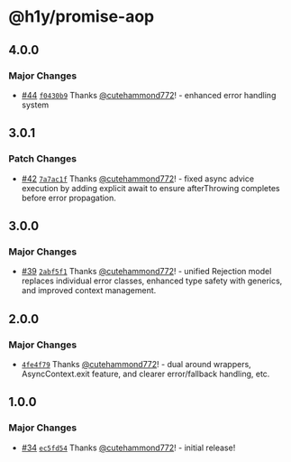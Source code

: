 # @h1y/promise-aop

## 4.0.0

### Major Changes

- [#44](https://github.com/h1ylabs/next-loader/pull/44) [`f0430b9`](https://github.com/h1ylabs/next-loader/commit/f0430b9c4ea57412881d685dc6a161334b8f5f0e) Thanks [@cutehammond772](https://github.com/cutehammond772)! - enhanced error handling system

## 3.0.1

### Patch Changes

- [#42](https://github.com/h1ylabs/next-loader/pull/42) [`7a7ac1f`](https://github.com/h1ylabs/next-loader/commit/7a7ac1f30b86f65ee64514716560dc39f93c7764) Thanks [@cutehammond772](https://github.com/cutehammond772)! - fixed async advice execution by adding explicit await to ensure afterThrowing completes before error propagation.

## 3.0.0

### Major Changes

- [#39](https://github.com/h1ylabs/next-loader/pull/39) [`2abf5f1`](https://github.com/h1ylabs/next-loader/commit/2abf5f1dceddc644b544e538f5ca6421ee9bffed) Thanks [@cutehammond772](https://github.com/cutehammond772)! - unified Rejection model replaces individual error classes, enhanced type safety with generics, and improved context management.

## 2.0.0

### Major Changes

- [`4fe4f79`](https://github.com/h1ylabs/next-loader/commit/4fe4f79c4da74e2084cf42c9ab070fed7d2a0294) Thanks [@cutehammond772](https://github.com/cutehammond772)! - dual around wrappers, AsyncContext.exit feature, and clearer error/fallback handling, etc.

## 1.0.0

### Major Changes

- [#34](https://github.com/h1ylabs/next-loader/pull/34) [`ec5fd54`](https://github.com/h1ylabs/next-loader/commit/ec5fd54e3c61e132f691646417c91a4c7b91ecff) Thanks [@cutehammond772](https://github.com/cutehammond772)! - initial release!
